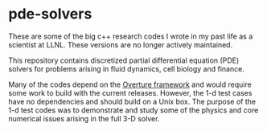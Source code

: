 pde-solvers
===========

These are some of the big c++ research codes I wrote in my past life as a scientist at LLNL. These versions are no longer actively maintained.

This repository contains discretized partial differential equation (PDE) solvers for problems arising in fluid dynamics, cell biology and finance. 

Many of the codes depend on the [Overture framework](http://www.overtureframework.org/) and would require some work to build with the current releases. However, the 1-d test cases have no dependencies and should build on a Unix box. The purpose of the 1-d test codes was to demonstrate and study some of the physics and core numerical issues arising in the full 3-D solver.


